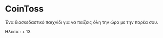 # CoinToss

Ένα διασκεδαστικό παιχνίδι για να παίζεις όλη την ώρα με την παρέα σου.

Ηλικία : + 13 
